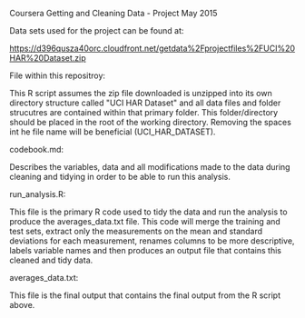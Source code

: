 Coursera Getting and Cleaning Data - Project   May 2015

Data sets used for the project can be found at:

https://d396qusza40orc.cloudfront.net/getdata%2Fprojectfiles%2FUCI%20HAR%20Dataset.zip

File within this repositroy:

This R script assumes the zip file downloaded is unzipped into its own directory structure
called "UCI HAR Dataset" and all data files and folder strucutres are contained within that
primary folder. This folder/directory should be placed in the root of the working directory.
Removing the spaces int he file name will be beneficial (UCI_HAR_DATASET). 

codebook.md:

Describes the variables, data and all modifications made to the data during cleaning
and tidying in order to be able to run this analysis. 

run_analysis.R:

This file is the primary R code used to tidy the data and run the analysis to produce the 
averages_data.txt file. This code will merge the training and test sets, extract only the
measurements on the mean and standard deviations for each measurement, renames columns to 
be more descriptive, labels variable names and then produces an output file that contains 
this cleaned and tidy data. 

averages_data.txt: 

This file is the final output that contains the final output from the R script above. 
